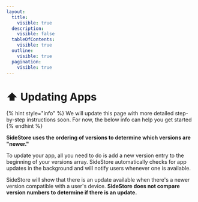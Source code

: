 ```yaml
---
layout:
  title:
    visible: true
  description:
    visible: false
  tableOfContents:
    visible: true
  outline:
    visible: true
  pagination:
    visible: true
---
```


# ⬆ Updating Apps

{% hint style="info" %}
We will update this page with more detailed step-by-step instructions soon. For now, the below info can help you get started
{% endhint %}

**SideStore uses the ordering of versions to determine which versions are "newer."**

To update your app, all you need to do is add a new version entry to the beginning of your versions array. SideStore automatically checks for app updates in the background and will notify users whenever one is available.

SideStore will show that there is an update available when there's a newer version compatible with a user's device. **SideStore does not compare version numbers to determine if there is an update.**
